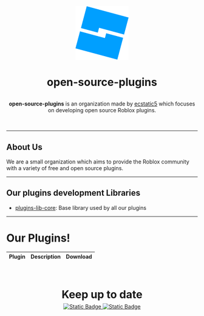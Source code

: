 <div align="center">
  <img src="../assets/logo.png" alt="Roblox Studio Logo" width="140" />
</div>

<h1 align="center" style="margin-bottom:0;">
  open-source-plugins
</h1>

<!-- Badges -->
<!-- <div align="center">
  <img alt="Static Badge" src="https://img.shields.io/badge/API_Version-v1.0.0--beta-blue">
</div> -->

<br>

<p align="center">
  <b>open-source-plugins</b> is an organization made by <a href="https://github.com/ecstatic5">ecstatic5</a> which focuses on developing open source Roblox plugins.
</p>

<br>

---

## About Us

We are a small organization which aims to provide the Roblox community with a variety of free and open source plugins.

---

## Our plugins development Libraries

- [plugins-lib-core](https://github.com/open-source-plugins/plugins-lib-core): Base library used by all our plugins

---

# Our Plugins!

| Plugin | Description | Download |
| ------ | ----------- | -------- |

<br>

<h1 align="center" style="margin-bottom:6px;">
  Keep up to date
</h1>

<footer align="center">
  <a href="https://discord.gg/45W2GkCV6t">
    <img alt="Static Badge" src="https://img.shields.io/badge/Discord-Join!-blue">
  </a>
  <a href="https://www.roblox.com/groups/33802914/Thorium-Studio#!/about">
    <img alt="Static Badge" src="https://img.shields.io/badge/Roblox_Group-Join!-orange">
  </a>
</footer>
